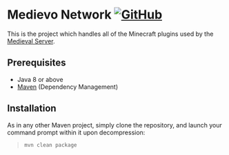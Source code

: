 # Medievo Network [![GitHub](https://img.shields.io/github/license/ElMedievo/MedievoNetwork.svg)](https://github.com/ElMedievo/MedievoNetwork/blob/master/LICENSE)
This is the project which handles all of the Minecraft plugins used by the [Medieval Server](https://elmedievo.org/).

## Prerequisites
* Java 8 or above
* [Maven](http://maven.apache.org/) (Dependency Management)

## Installation
As in any other Maven project, simply clone the repository, and launch your command prompt within it upon decompression:

  > `mvn clean package`

